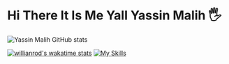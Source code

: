 # Hi There It Is Me Yall Yassin Malih 🖐

![Yassin Malih GitHub stats](https://github-readme-stats.vercel.app/api?username=YassinMalih&show_icons=true&theme=radical)


[![willianrod's wakatime stats](https://github-readme-stats.vercel.app/api/wakatime?username=willianrod)](https://github.com/anuraghazra/github-readme-stats)
[![My Skills](https://skillicons.dev/icons?i=js,html,css,wasm)](https://skillicons.dev)
